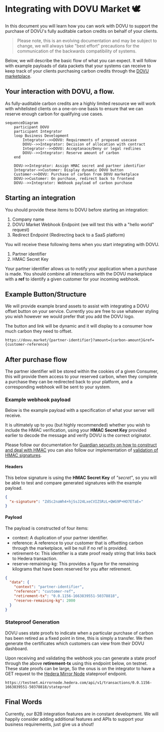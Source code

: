 # Integrating with DOVU Market 🕊
 
In this document you will learn how you can work with DOVU to support the purchase of DOVU's fully auditable carbon credits on behalf of your clients.

> Please note, this is an evolving documentation and may be subject to change, we will always take "best effort" precautions for the communication of the backwards compatibility of systems.

Below, we will describe the basic flow of what you can expect. It will follow with example payloads of data packets that your systems can receive to keep track of your clients purchasing carbon credits through the [DOVU marketplace](https://app.dovu.market/).

## Your interaction with DOVU, a flow.

As fully-auditable carbon credits are a highly limited resource we will work with whitelisted clients on a one-on-one basis to ensure that we can reserve enough carbon for qualifying use cases.

```mermaid
sequenceDiagram
    participant DOVU
    participant Integrator
    loop Business Development
        Integrator-->>DOVU: Requirements of proposed usecase
        DOVU-->>Integrator: Decision of allocation with contract
        Integrator-->>DOVU: Acceptanace/Deny or legal redlines
        DOVU-->>Integrator: Reserve amount of carbon
    end

    DOVU->>Integrator: Assign HMAC secret and partner identifier
    Integrator->>Customer: Display dynamic DOVU button 
    Customer->>DOVU: Purchase of carbon from DOVU marketplace
    DOVU->>Customer: On purchase, redirect back to frontend
    DOVU-->>Integrator: Webhook payload of carbon purchase
```

## Starting an integration

You should provide these items to DOVU before starting an integration:

1. Company name
2. DOVU Market Webhook Endpoint (we will test this with a "hello world" request)
3. Redirect Endpoint (Redirecting back to a SaaS platform)

You will receive these following items when you start integrating with DOVU.

1. Partner identifier
2. HMAC Secret Key

Your partner identifier allows us to notify your application when a purchase is made. You should combine all interactions with the DOVU marketplace with a **ref** to identify a given customer for your incoming webhook.

## Example Button/Structure

We will provide example brand assets to assist with integrating a DOVU offset button on your service. Currently you are free to use whatever styling you wish however we would prefer that you add the DOVU logo.

The button and link will be dynamic and it will display to a consumer how much carbon they need to offset.

```
https://dovu.market/{partner-identifier}?amount={carbon-amount}&ref={customer-reference}
```

## After purchase flow

The partner identifier will be stored within the cookies of a given Consumer, this will provide them access to your reserved carbon, when they complete a purchase they can be redirected back to your platform, and a corresponding webhook will be sent to your system.

### Example webhook payload

Below is the example payload with a specification of what your server will receive. 

It is ultimately up to you (but highly recommended) whether you wish to include the HMAC verification, using your **HMAC Secret Key** provided earlier to decode the message and verify DOVU is the correct originator.

Please follow our documentation for [Guardian security on how to construct and deal with HMAC](https://github.com/dovuofficial/guardian-middleware-api#security) you can also follow our implementation of [validation of HMAC signatures](https://github.com/dovuofficial/guardian-middleware-api/blob/main/src/utils/hmac.ts).  

#### Headers

This below signature is using the **HMAC Secret Key** of *"secret"*, so you will be able to test and compare generated signatures with the example payload. 

```json
{
  "x-signature": "ZdSc2naWh4+hjSsJ24LxeCVIZSRzL+QWG9P+HO7ETaE="
}
```

#### Payload 

The payload is constructed of four items:

- context: A duplication of your partner identifier.
- reference: A reference to your customer that is offsetting carbon through the marketplace, will be null if no ref is provided.
- retirement-tx: This identifier is a state proof ready string that links back to Hedera transaction.
- reserve-remaining-kg: This provides a figure for the remaining kilograms that have been reserved for you after retirement.

```json
{
  "data": {
    "context": "partner-identifier",
    "reference": "customer-ref",
    "retirement-tx": "0.0.1156-1663839551-50378818",
    "reserve-remaining-kg": 2000
  }
}
```

### Stateproof Generation

DOVU uses state proofs to indicate when a particular purchase of carbon has been retired as a fixed point in time, this is simply a transfer. We then generate the certificates which customers can view from their DOVU dashboard. 

Upon receiving and validating the webhook you can generate a state proof through the above **retirement-tx** using this endpoint below, on testnet. These state proofs can be large, So the onus is on the integrator to have a GET request to the [Hedera Mirror Node](https://docs.hedera.com/guides/mirrornet/hedera-mirror-node) stateproof endpoint. 

```
https://testnet.mirrornode.hedera.com/api/v1/transactions/0.0.1156-1663839551-50378818/stateproof
```

## Final Words

Currently, our B2B integration features are in constant development. We will happily consider adding additional features and APIs to support your business requirements, just give us a shout! 

